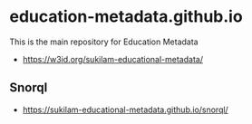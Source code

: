 # education-metadata.github.io

This is the main repository for Education Metadata

- https://w3id.org/sukilam-educational-metadata/

## Snorql

- https://sukilam-educational-metadata.github.io/snorql/
